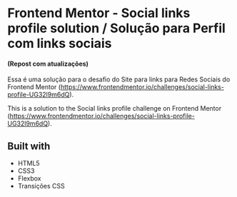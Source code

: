 # Frontend Mentor - Social links profile solution / Solução para Perfil com links sociais
#### (Repost com atualizações)

Essa é uma solução para o desafio do Site para links para Redes Sociais do Frontend Mentor (https://www.frontendmentor.io/challenges/social-links-profile-UG32l9m6dQ).

This is a solution to the Social links profile challenge on Frontend Mentor (https://www.frontendmentor.io/challenges/social-links-profile-UG32l9m6dQ).

## Built with

- HTML5
- CSS3
- Flexbox
- Transições CSS
